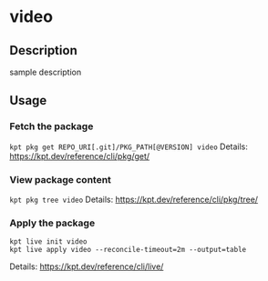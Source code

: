 # video

## Description
sample description

## Usage

### Fetch the package
`kpt pkg get REPO_URI[.git]/PKG_PATH[@VERSION] video`
Details: https://kpt.dev/reference/cli/pkg/get/

### View package content
`kpt pkg tree video`
Details: https://kpt.dev/reference/cli/pkg/tree/

### Apply the package
```
kpt live init video
kpt live apply video --reconcile-timeout=2m --output=table
```
Details: https://kpt.dev/reference/cli/live/
